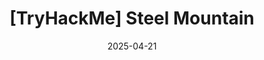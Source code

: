 ---
title: "[TryHackMe] Steel Mountain"
date: 2025-04-21
categories: [2025, CTF, TryHackMe]
tags: [TryHackMe, enumeration, privilege escalation]
---